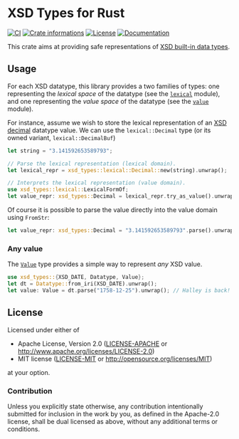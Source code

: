 # XSD Types for Rust

[![CI](https://github.com/timothee-haudebourg/xsd-types/workflows/CI/badge.svg)](https://github.com/timothee-haudebourg/xsd-types/actions)
[![Crate informations](https://img.shields.io/crates/v/xsd-types.svg?style=flat-square)](https://crates.io/crates/xsd-types)
[![License](https://img.shields.io/crates/l/xsd-types.svg?style=flat-square)](https://github.com/timothee-haudebourg/xsd-types#license)
[![Documentation](https://img.shields.io/badge/docs-latest-blue.svg?style=flat-square)](https://docs.rs/xsd-types)

<!-- cargo-rdme start -->

This crate aims at providing safe representations
of [XSD built-in data types][xsd].

[xsd]: <https://www.w3.org/TR/xmlschema-2/#built-in-datatypes>

## Usage

For each XSD datatype, this library provides a two families of types:
one representing the *lexical space* of the datatype (see the [`lexical`]
module), and one representing the *value space* of the datatype (see the
[`value`] module).

For instance, assume we wish to store the lexical representation of an
[XSD decimal][xsd-decimal] datatype value. We can use the
`lexical::Decimal` type (or its owned variant, `lexical::DecimalBuf`)

[`lexical`]: https://docs.rs/xsd-types/latest/xsd_types/lexical/
[`value`]: https://docs.rs/xsd-types/latest/xsd_types/value/
[xsd-decimal]: <https://www.w3.org/TR/xmlschema11-2/#decimal>

```rust
let string = "3.141592653589793";

// Parse the lexical representation (lexical domain).
let lexical_repr = xsd_types::lexical::Decimal::new(string).unwrap();

// Interprets the lexical representation (value domain).
use xsd_types::lexical::LexicalFormOf;
let value_repr: xsd_types::Decimal = lexical_repr.try_as_value().unwrap();
```

Of course it is possible to parse the value directly into the value domain
using `FromStr`:
```rust
let value_repr: xsd_types::Decimal = "3.141592653589793".parse().unwrap();
```

### Any value

The [`Value`] type provides a simple way to represent *any* XSD value.

```rust
use xsd_types::{XSD_DATE, Datatype, Value};
let dt = Datatype::from_iri(XSD_DATE).unwrap();
let value: Value = dt.parse("1758-12-25").unwrap(); // Halley is back!
```

[`Value`]: crate::Value

<!-- cargo-rdme end -->

## License

Licensed under either of

 * Apache License, Version 2.0 ([LICENSE-APACHE](LICENSE-APACHE) or http://www.apache.org/licenses/LICENSE-2.0)
 * MIT license ([LICENSE-MIT](LICENSE-MIT) or http://opensource.org/licenses/MIT)

at your option.

### Contribution

Unless you explicitly state otherwise, any contribution intentionally submitted
for inclusion in the work by you, as defined in the Apache-2.0 license, shall be dual licensed as above, without any
additional terms or conditions.
